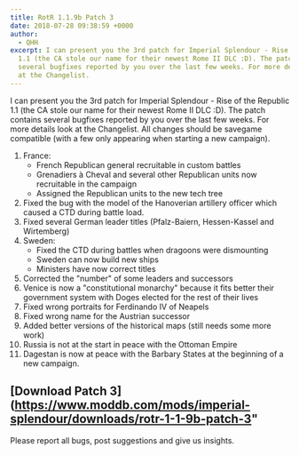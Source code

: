 ```yaml
---
title: RotR 1.1.9b Patch 3
date: 2018-07-28 09:38:59 +0000
author: 
  - QHH
excerpt: I can present you the 3rd patch for Imperial Splendour - Rise of the Republic
  1.1 (the CA stole our name for their newest Rome II DLC :D). The patch contains
  several bugfixes reported by you over the last few weeks. For more details look
  at the Changelist.
---
```

I can present you the 3rd patch for Imperial Splendour - Rise of the Republic 1.1 (the CA stole our name for their newest Rome II DLC :D). The patch contains several bugfixes reported by you over the last few weeks. For more details look at the Changelist.
All changes should be savegame compatible (with a few only appearing when starting a new campaign).

 1. France:
    * French Republican general recruitable in custom battles
    * Grenadiers à Cheval and several other Republican units now recruitable in the campaign
    * Assigned the Republican units to the new tech tree
 2. Fixed the bug with the model of the Hanoverian artillery officer which caused a CTD during battle load.
 3. Fixed several German leader titles (Pfalz-Baiern, Hessen-Kassel and Wirtemberg)
 4. Sweden:
    * Fixed the CTD during battles when dragoons were dismounting
    * Sweden can now build new ships
    * Ministers have now correct titles
 5. Corrected the "number" of some leaders and successors
 6. Venice is now a "constitutional monarchy" because it fits better their government system with Doges elected for the rest of their lives
 7. Fixed wrong portraits for Ferdinando IV of Neapels
 8. Fixed wrong name for the Austrian successor
 9. Added better versions of the historical maps (still needs some more work)
10. Russia is not at the start in peace with the Ottoman Empire
11. Dagestan is now at peace with the Barbary States at the beginning of a new campaign.

## [Download Patch 3](https://www.moddb.com/mods/imperial-splendour/downloads/rotr-1-1-9b-patch-3"

Please report all bugs, post suggestions and give us insights.